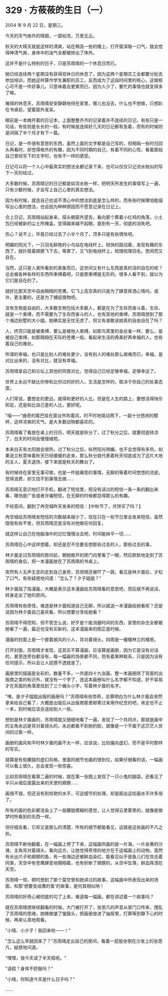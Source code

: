 <link rel="stylesheet" href="../styles/text.css" />
<h1>329 · 方莜莜的生日（一）</h1>

2004 年 9 月 22 日，星期三。

今天的天气格外的晴朗，一碧如洗，万里无云。

秋天的大晴天就是这样的清爽，站在稍高一些的楼上，打开窗深吸一口气，就会觉得神清气爽，身体中的浊气全都被排出了体外。

这并不是什么特别的日子，只是苏雨晴的一个休息日而已。

她已经连续两个星期没有获得双休日的休息了，因为这两个星期员工全都要分批去参加培训，而她这样算作学生兼职的员工，反而成为了这段时间里的核心，这做核心可不是一件好事儿，只意味着会更累而已，因为人少了，要忙的事情也就变得多了嘛。

难得的休息天，苏雨晴安安静静地待在家里，哪儿也没去，什么也不想做，只想趴在书桌前，望着窗外发呆。

眼前是一本摊开着的日记本，上面整整齐齐的记录着并不连续的日记，有些只是一句话，有些则是长长的一段，有时候是连续好几天的日记都有急着，而有的时候则是间隔了半个月才有下一篇。

日记，是一件很有意思的东西，虽然上面的文字都是自己写的，但相隔一些时日回头再看时，却觉得格外的有趣，因为不同时期的自己，有着不同的心性，看着那段自己曾经写下的文字时，也有不一样的感受。

日记可以将一个人心中最真实的想法全都记录下来，也可以仅仅只记流水账似的写下一天的经过。

大多数时候，苏雨晴记的日记都是如流水账一样，把明天所发生的事情写上一遍，只有少数时候，才会写上自己心里的真实想法。

因为有时候，就连自己也说不清心中的想法到底是怎么样的，而有些时候哪怕能描写出心里的想法，也会因为种种原因而不愿意记录在日记上。

合上日记，苏雨晴站起身来，探头朝窗外望去，看向那个葬着小红鸡的角落，小土包已经被新的尘土所掩盖，变得越来越不起眼，直到有一天，彻底的消失吧。

伤心？说不上，毕竟已经过去了小半个月了，顶多只是有些惆怅吧。

明媚的阳光下，一只羽毛鲜艳的小鸟站在电线杆上，轻快的跳动着，发现有趣的东西了，就扑扇着翅膀飞下去，等累了，又飞到电线杆上，梳理梳理羽毛，悠闲而又自在。

当然，这只是人类所看到的表象而已，这世间又有什么东西是真的活的自在的呢？总会被各种各样的东西所束缚着吧，只是那束缚是无形的，很多人看不到，就以为它们是自在的了。

就好比那天空中自由翱翔的苍鹰，它飞上高空真的只是为了肆意挥洒心情吗，或许，更主要的，还是为了捕捉猎物吧。

没有生物是自由的，大多数生物包括大多数人，都是在为了生存而奋斗着，生存，就是一个束缚，而不需要为了生存而奋斗的人，也有其他的束缚，苏雨晴想到了那个海边别墅的大小姐，她确实是无忧无虑了，但又有谁敢说她真的自由自在了吗？

人，终究只能是被束缚，要么是被他人束缚，如那鸟笼里的金丝雀一样，要么，是被自己束缚，如那翱翔在天际的苍鹰一般，看起来生活的再美好再幸福的人，也有着自己的难处。

所谓的幸福，也只是比别人的难处更少，没有别人的难处那么艰难而已，幸福，是对比出来的，没有对比，就没有幸福。

苏雨晴拿自己和论坛上其他的同类对比，觉得自己已经足够幸福，足够幸运了。

世界上永远不缺比你惨和比你过的好的人，生活是怎样的，取决于你自己的处事态度。

人们常说，要想走的更远，就得和更好的人比，但是在人生的路上，要想活得快乐知足，还是和比自己差的人比，更好呢。

"喵——"曲奇的尾巴挂在窗台外吹着风，时不时地晃动两下，一副十分悠闲的模样，这样凉爽的天气，是大多数动物都喜欢的。

苏雨晴看了看放在桌上的日历，明天就是秋分了，过了秋分之后，就要彻底转凉了，白天的时间会慢慢缩短。

本来白天有太阳就会很热，过了秋分之后，纵然阳光明媚，也不会觉得有多热，如果说立秋意味着秋天已经缓缓的走来，那么秋分就代表着秋天彻底成为了这片大地的主人，夏天退场，接下来就是秋天的舞台了。

有时候待在家里无事可做，也是一件挺痛苦的事情，无聊的等着时间悠悠的流逝，觉得浪费，却又找不到事情去做……

苏雨晴无意识地打开手机，翻进了短信里，把没有读过的短信一条一条的翻出来看，哪怕是广告或者诈骗短信，在无聊的时候都显得那么的有趣。

不经意间，翻到了冉空城昨天发来的短信：【中秋节了，月饼买了吗？】

冉空城给苏雨晴发短信的次数越来越少了，现在只在一些节日里会发来短信，虽然隐隐有些不舍，但苏雨晴还是没有对他做任何回复。

就这样让自己在他脑海中的记忆慢慢淡去吧，时间能抹平一切……

苏雨晴在心中这样想着，却还是忍不住要去想那些过去的人，那些过去的事。

林夕晨走过苏雨晴的房间前，朝她敞开的房门向里看了一眼，然后默默地走到了苏雨晴的身后，把一本漫画放在了苏雨晴的书桌上。

突然有人无声无息的走到自己身旁，苏雨晴还被吓了一跳，看见是林夕晨后，才松了口气，有些疑惑地问道："怎么了？夕子姐姐？"

林夕晨指了指漫画，大概是表示这本漫画给苏雨晴看的意思吧，而后就不再说话，转身走出了她的房间。

苏雨晴有些奇怪，难道是林夕晨知道自己无聊，所以就送一本漫画给她看呢？还是说因为林夕晨自己喜欢看，所以想要分享给她看？

苏雨晴不得而知，但不管怎么说，好歹是个能消磨时间的东西，家里的杂志全都被她看了一遍，最近也没有买新的，这本漫画来的倒正是时候。

漫画的封面上是一个披着披风的小人，背对着镜头，四周是一幢幢林立的楼房。

打开封面，苏雨晴才发现，这其实不算漫画，应该算是画册，因为它是没有对话的，甚至连旁白都没有，每一幅画的场景都不同，但有着某种联系，只是因为没有任何提示，所以会让人捉摸不透就是了。

画册里的插画是全彩的，数量不多，一共是四十九张画，整一本画册除了背面的出版商之类的标识外，就没有一个字了，连这本画册叫什么名字都不知道，好不容易才在背面的角落里找到了三个蝇头小字，写着林夕晨的名字。

"咦，是夕子姐姐出版的画册吗？"苏雨晴有些惊奇，总算明白为什么林夕晨会突然拿来给自己看了，大概是出版后从出版商那里邮寄过来用作纪念的吧，肯定也不止一本，到时候应该会送给别人一些。

想到是林夕晨画的，苏雨晴就又细细地看了一遍，发现了一个共同点，那就是画中的主角永远是背对着镜头的，永远都看不到她的脸，就像是一个不属于这茫茫人世间的过客一样。

画册的画风和平时林夕晨的画不太一样，应该说，比较偏向虚幻，而不是平时那样的写实。

就算是有些朦胧的虚幻风格，里面的细节也画的很到位，如果仔细看的话，一幅画可以看上很久，总会发现一些惊喜。

比如苏雨晴在看第二遍的时候，就在第一张图上发现了一只小鬼的脑袋，还看见了半只从墙后面露出来的天使的翅膀……

画很不错，但还没有到惊艳的水平，可这细节的处理，却是超出这绘画水平许多倍了。

所有的画的色彩都渲染上了一层朦胧模糊的感觉，让人觉得云里雾里的，就像是做梦时所看到的东西一样。

但仔细去看，它却又是那么的清楚，所有的细节都能看见，这就是这些画的不凡之处。

苏雨晴不断地翻着，在一幅画上停了下来，这幅画所画的是一片海，一片金黄的沙滩，主角背对着镜头，看向远方，让她觉得奇怪的地方在于这幅画上的动物，竟然有长出爪子和翅膀的鱼，有一些海边还被鲜血染红，能看见似乎是鱼儿们在攻击着同类，天空中有苍鹰肆意地翱翔着，也有折断了翅膀的，从空中坠落，鲜血挥洒在天空。

苏雨晴一惊，顿时想到了那个莫空曾和她讲过的故事，这幅画中所表现出来的场面，和那'想要变成鹰的鱼'的故事，是何其相似呐！

苏雨晴的好奇心被彻底的勾了上来，难道每一幅画，都在讲述着一个故事吗？

就在苏雨晴想继续翻看的时候，大门被打开了，张思凡的声音从家门口传来，搅乱了苏雨晴的思绪，她微微皱了皱眉头，把画册放进了抽屉里，打算等到静下心的时候，再来认真地观看。

"小晴、小夕子！我回来啦——！"

"怎么这么早就回来了？"苏雨晴走出自己的房间，看着一屁股坐倒在沙发上的张思凡，疑惑地问道。

"嘿嘿，我今天请了半天假呢。"

"请假？身体不舒服吗？"

"小晴，你知道今天是什么日子吗？"

……

